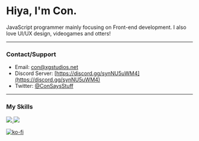 # Hiya, I'm Con. <img src="https://komarev.com/ghpvc/?username=ConCodesStuff" alt=""/>

JavaScript programmer mainly focusing on Front-end development. I also love UI/UX design, videogames and otters!

---

### Contact/Support

- Email: con@xgstudios.net
- Discord Server: [https://discord.gg/synNU5uWM4](https://discord.gg/synNU5uWM4)
- Twitter: [@ConSaysStuff](https://twitter.com/@ConSaysStuff)
 
---

### My Skills

  <a href="https://skillicons.dev">
    <img src="https://skillicons.dev/icons?i=js,python,rust,nodejs,ts,react,html,css,git,docker,figma," />
    <img src="https://skillicons.dev/icons?i=cloudflare,gcp,firebase,mongodb,ps,pr,ae,ai,discord,discordbots,linux,raspberrypi" />
  </a>
</p>

[![ko-fi](https://ko-fi.com/img/githubbutton_sm.svg)](https://ko-fi.com/G2G36ST6B) 
 

